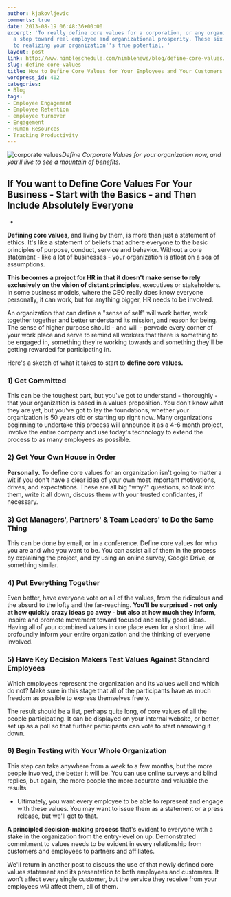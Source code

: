 ```yaml
---
author: kjakovljevic
comments: true
date: 2013-08-19 06:48:36+00:00
excerpt: 'To really define core values for a corporation, or any organization, is
  a step toward real employee and organizational prosperity. These six steps are crucial
  to realizing your organization''s true potential. '
layout: post
link: http://www.nimbleschedule.com/nimblenews/blog/define-core-values/
slug: define-core-values
title: How to Define Core Values for Your Employees and Your Customers
wordpress_id: 402
categories:
- Blog
tags:
- Employee Engagement
- Employee Retention
- employee turnover
- Engagement
- Human Resources
- Tracking Productivity
---
```


![corporate values](http://www.nimbleschedule.com/wp-content/uploads/2013/08/28.jpg)_Define Corporate Values for your organization now, and you'll live to see a mountain of benefits._


## If You want to Define Core Values For Your Business - Start with the Basics - and Then Include Absolutely Everyone


-

**Defining core values**, and living by them, is more than just a statement of ethics. It's like a statement of beliefs that adhere everyone to the basic principles of purpose, conduct, service and behavior. Without a core statement - like a lot of businesses - your organization is afloat on a sea of assumptions.

**This becomes a project for HR in that it doesn't make sense to rely exclusively on the vision of distant principles**, executives or stakeholders. In some business models, where the CEO really does know everyone personally, it can work, but for anything bigger, HR needs to be involved.

An organization that can define a "sense of self" will work better, work together together and better understand its mission, and reason for being. The sense of higher purpose should - and will - pervade every corner of your work place and serve to remind all workers that there is something to be engaged in, something they're working towards and something they'll be getting rewarded for participating in.

Here's a sketch of what it takes to start to **define core values.**


### 1) Get Committed


This can be the toughest part, but you've got to understand - thoroughly - that your organization is based in a values proposition. You don't know what they are yet, but you've got to lay the foundations, whether your organization is 50 years old or starting up right now. Many organizations beginning to undertake this process will announce it as a 4-6 month project, involve the entire company and use today's technology to extend the process to as many employees as possible.


### 2) Get Your Own House in Order


**Personally.** To define core values for an organization isn't going to matter a wit if you don't have a clear idea of your own most important motivations, drives, and expectations. These are all big "why?" questions, so look into them, write it all down, discuss them with your trusted confidantes, if necessary.


### 3) Get Managers', Partners' & Team Leaders' to Do the Same Thing


This can be done by email, or in a conference. Define core values for who you are and who you want to be. You can assist all of them in the process by explaining the project, and by using an online survey, Google Drive, or something similar.


### 4) Put Everything Together


Even better, have everyone vote on all of the values, from the ridiculous and the absurd to the lofty and the far-reaching. **You'll be surprised - not only at how quickly crazy ideas go away - but also at how much they inform**, inspire and promote movement toward focused and really good ideas. Having all of your combined values in one place even for a short time will profoundly inform your entire organization and the thinking of everyone involved.


### 5) Have Key Decision Makers Test Values Against Standard Employees


Which employees represent the organization and its values well and which do not? Make sure in this stage that all of the participants have as much freedom as possible to express themselves freely.

The result should be a list, perhaps quite long, of core values of all the people participating. It can be displayed on your internal website, or better, set up as a poll so that further participants can vote to start narrowing it down.


### 6) Begin Testing with Your Whole Organization


This step can take anywhere from a week to a few months, but the more people involved, the better it will be. You can use online surveys and blind replies, but again, the more people the more accurate and valuable the results.



	
  * Ultimately, you want every employee to be able to represent and engage with these values. You may want to issue them as a statement or a press release, but we'll get to that.


**A principled decision-making process** that's evident to everyone with a stake in the organization from the entry-level on up. Demonstrated commitment to values needs to be evident in every relationship from customers and employees to partners and affiliates.

We'll return in another post to discuss the use of that newly defined core values statement and its presentation to both employees and customers. It won't affect every single customer, but the service they receive from your employees _will_ affect them, all of them.
